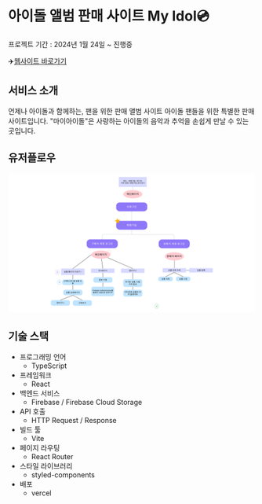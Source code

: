 # 아이돌 앨범 판매 사이트 My Idol💿

프로젝트 기간 : 2024년 1월 24일 ~ 진행중

✈️[웹사이트 바로가기](https://myidol-project.vercel.app/)

## 서비스 소개

언제나 아이돌과 함께하는, 팬을 위한 판매 앨범 사이트
아이돌 팬들을 위한 특별한 판매 사이트입니다. "마이아이돌"은 사랑하는 아이돌의 음악과 추억을 손쉽게 만날 수 있는 곳입니다.


## 유저플로우

![유저플로우](/src/assets/ReadmeImg/%EC%9C%A0%EC%A0%80%ED%94%8C%EB%A1%9C%EC%9A%B0.jpg)


## 기술 스택

* 프로그래밍 언어
    * TypeScript
* 프레임워크
    * React
* 백엔드 서비스
    * Firebase / Firebase Cloud Storage 
* API 호출
    * HTTP Request / Response
* 빌드 툴
    * Vite
* 페이지 라우팅
    * React Router
* 스타일 라이브러리
    * styled-components
* 배포
    * vercel
